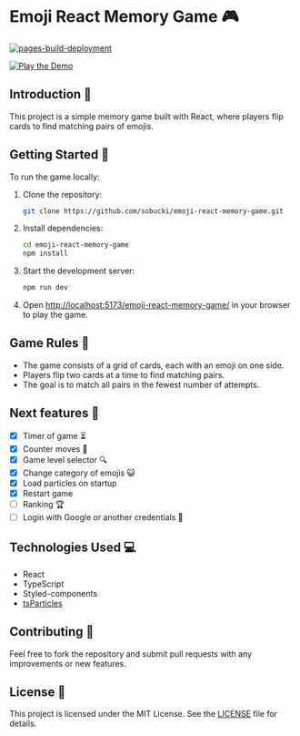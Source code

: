 # Emoji React Memory Game 🎮

[![pages-build-deployment](https://github.com/sobucki/emoji-react-memory-game/actions/workflows/pages/pages-build-deployment/badge.svg)](https://github.com/sobucki/emoji-react-memory-game/actions/workflows/pages/pages-build-deployment)

[![Play the Demo](https://img.shields.io/badge/Play-Demo-brightgreen)](https://sobucki.github.io/emoji-react-memory-game/)

## Introduction 🌟

This project is a simple memory game built with React, where players flip cards to find matching pairs of emojis.

## Getting Started 🚀

To run the game locally:

1. Clone the repository:

    ```bash
    git clone https://github.com/sobucki/emoji-react-memory-game.git
    ```

2. Install dependencies:

    ```bash
    cd emoji-react-memory-game
    npm install
    ```

3. Start the development server:

    ```bash
    npm run dev
    ```

4. Open [http://localhost:5173/emoji-react-memory-game/]( http://localhost:5173/emoji-react-memory-game/) in your browser to play the game.

## Game Rules 📜

- The game consists of a grid of cards, each with an emoji on one side.
- Players flip two cards at a time to find matching pairs.
- The goal is to match all pairs in the fewest number of attempts.

## Next features 🚧

- [X] Timer of game ⏳
- [X] Counter moves 🧮
- [X] Game level selector 🔍
- [X] Change category of emojis 😺
- [X] Load particles on startup
- [X] Restart game
- [ ] Ranking 🏆
- [ ] Login with Google or another credentials 🔑

## Technologies Used 💻

- React
- TypeScript
- Styled-components
- [tsParticles](https://github.com/tsparticles/tsparticles)

## Contributing 🤝

Feel free to fork the repository and submit pull requests with any improvements or new features.

## License 📝

This project is licensed under the MIT License. See the [LICENSE](https://www.mit.edu/~amini/LICENSE.md) file for details.
